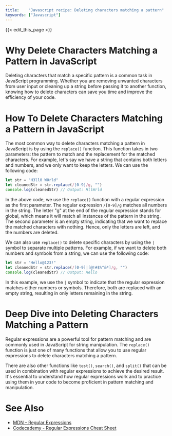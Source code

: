 ```yaml
---
title:    "Javascript recipe: Deleting characters matching a pattern"
keywords: ["Javascript"]
---
```


{{< edit_this_page >}}

# Why Delete Characters Matching a Pattern in JavaScript

Deleting characters that match a specific pattern is a common task in JavaScript programming. Whether you are removing unwanted characters from user input or cleaning up a string before passing it to another function, knowing how to delete characters can save you time and improve the efficiency of your code.

# How To Delete Characters Matching a Pattern in JavaScript

The most common way to delete characters matching a pattern in JavaScript is by using the `replace()` function. This function takes in two parameters: the pattern to match and the replacement for the matched characters. For example, let's say we have a string that contains both letters and numbers, and we only want to keep the letters. We can use the following code:

```Javascript
let str = "H3ll0 W0rld"
let cleanedStr = str.replace(/[0-9]/g, "")
console.log(cleanedStr) // Output: HllWrld
```

In the above code, we use the `replace()` function with a regular expression as the first parameter. The regular expression `/[0-9]/g` matches all numbers in the string. The letter "g" at the end of the regular expression stands for global, which means it will match all instances of the pattern in the string. The second parameter is an empty string, indicating that we want to replace the matched characters with nothing. Hence, only the letters are left, and the numbers are deleted.

We can also use `replace()` to delete specific characters by using the `|` symbol to separate multiple patterns. For example, if we want to delete both numbers and symbols from a string, we can use the following code:

```Javascript
let str = "Hello@123!"
let cleanedStr = str.replace(/[0-9]|[@!#$%^&*]/g, "")
console.log(cleanedStr) // Output: Hello
```

In this example, we use the `|` symbol to indicate that the regular expression matches either numbers or symbols. Therefore, both are replaced with an empty string, resulting in only letters remaining in the string.

# Deep Dive into Deleting Characters Matching a Pattern

Regular expressions are a powerful tool for pattern matching and are commonly used in JavaScript for string manipulation. The `replace()` function is just one of many functions that allow you to use regular expressions to delete characters matching a pattern.

There are also other functions like `test()`, `search()`, and `split()` that can be used in combination with regular expressions to achieve the desired result. It's essential to understand how regular expressions work and to practice using them in your code to become proficient in pattern matching and manipulation.

# See Also

- [MDN - Regular Expressions](https://developer.mozilla.org/en-US/docs/Web/JavaScript/Guide/Regular_Expressions)
- [Codecademy - Regular Expressions Cheat Sheet](https://www.codecademy.com/learn/learn-regular-expressions/modules/learn-regex-ruby/cheatsheet)
